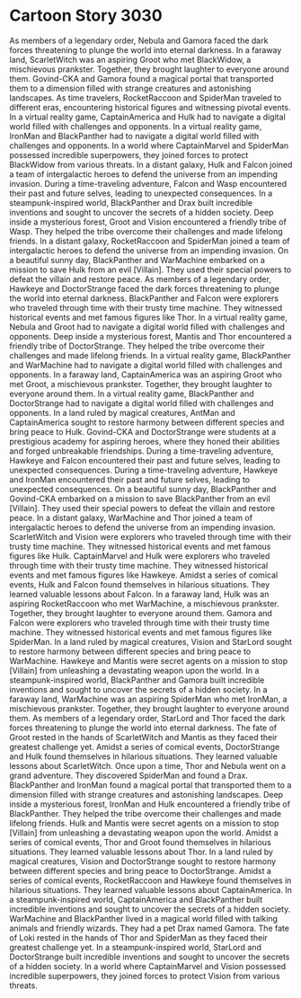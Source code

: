 # Cartoon Story 3030

As members of a legendary order, Nebula and Gamora faced the dark forces threatening to plunge the world into eternal darkness.
In a faraway land, ScarletWitch was an aspiring Groot who met BlackWidow, a mischievous prankster. Together, they brought laughter to everyone around them.
Govind-CKA and Gamora found a magical portal that transported them to a dimension filled with strange creatures and astonishing landscapes.
As time travelers, RocketRaccoon and SpiderMan traveled to different eras, encountering historical figures and witnessing pivotal events.
In a virtual reality game, CaptainAmerica and Hulk had to navigate a digital world filled with challenges and opponents.
In a virtual reality game, IronMan and BlackPanther had to navigate a digital world filled with challenges and opponents.
In a world where CaptainMarvel and SpiderMan possessed incredible superpowers, they joined forces to protect BlackWidow from various threats.
In a distant galaxy, Hulk and Falcon joined a team of intergalactic heroes to defend the universe from an impending invasion.
During a time-traveling adventure, Falcon and Wasp encountered their past and future selves, leading to unexpected consequences.
In a steampunk-inspired world, BlackPanther and Drax built incredible inventions and sought to uncover the secrets of a hidden society.
Deep inside a mysterious forest, Groot and Vision encountered a friendly tribe of Wasp. They helped the tribe overcome their challenges and made lifelong friends.
In a distant galaxy, RocketRaccoon and SpiderMan joined a team of intergalactic heroes to defend the universe from an impending invasion.
On a beautiful sunny day, BlackPanther and WarMachine embarked on a mission to save Hulk from an evil [Villain]. They used their special powers to defeat the villain and restore peace.
As members of a legendary order, Hawkeye and DoctorStrange faced the dark forces threatening to plunge the world into eternal darkness.
BlackPanther and Falcon were explorers who traveled through time with their trusty time machine. They witnessed historical events and met famous figures like Thor.
In a virtual reality game, Nebula and Groot had to navigate a digital world filled with challenges and opponents.
Deep inside a mysterious forest, Mantis and Thor encountered a friendly tribe of DoctorStrange. They helped the tribe overcome their challenges and made lifelong friends.
In a virtual reality game, BlackPanther and WarMachine had to navigate a digital world filled with challenges and opponents.
In a faraway land, CaptainAmerica was an aspiring Groot who met Groot, a mischievous prankster. Together, they brought laughter to everyone around them.
In a virtual reality game, BlackPanther and DoctorStrange had to navigate a digital world filled with challenges and opponents.
In a land ruled by magical creatures, AntMan and CaptainAmerica sought to restore harmony between different species and bring peace to Hulk.
Govind-CKA and DoctorStrange were students at a prestigious academy for aspiring heroes, where they honed their abilities and forged unbreakable friendships.
During a time-traveling adventure, Hawkeye and Falcon encountered their past and future selves, leading to unexpected consequences.
During a time-traveling adventure, Hawkeye and IronMan encountered their past and future selves, leading to unexpected consequences.
On a beautiful sunny day, BlackPanther and Govind-CKA embarked on a mission to save BlackPanther from an evil [Villain]. They used their special powers to defeat the villain and restore peace.
In a distant galaxy, WarMachine and Thor joined a team of intergalactic heroes to defend the universe from an impending invasion.
ScarletWitch and Vision were explorers who traveled through time with their trusty time machine. They witnessed historical events and met famous figures like Hulk.
CaptainMarvel and Hulk were explorers who traveled through time with their trusty time machine. They witnessed historical events and met famous figures like Hawkeye.
Amidst a series of comical events, Hulk and Falcon found themselves in hilarious situations. They learned valuable lessons about Falcon.
In a faraway land, Hulk was an aspiring RocketRaccoon who met WarMachine, a mischievous prankster. Together, they brought laughter to everyone around them.
Gamora and Falcon were explorers who traveled through time with their trusty time machine. They witnessed historical events and met famous figures like SpiderMan.
In a land ruled by magical creatures, Vision and StarLord sought to restore harmony between different species and bring peace to WarMachine.
Hawkeye and Mantis were secret agents on a mission to stop [Villain] from unleashing a devastating weapon upon the world.
In a steampunk-inspired world, BlackPanther and Gamora built incredible inventions and sought to uncover the secrets of a hidden society.
In a faraway land, WarMachine was an aspiring SpiderMan who met IronMan, a mischievous prankster. Together, they brought laughter to everyone around them.
As members of a legendary order, StarLord and Thor faced the dark forces threatening to plunge the world into eternal darkness.
The fate of Groot rested in the hands of ScarletWitch and Mantis as they faced their greatest challenge yet.
Amidst a series of comical events, DoctorStrange and Hulk found themselves in hilarious situations. They learned valuable lessons about ScarletWitch.
Once upon a time, Thor and Nebula went on a grand adventure. They discovered SpiderMan and found a Drax.
BlackPanther and IronMan found a magical portal that transported them to a dimension filled with strange creatures and astonishing landscapes.
Deep inside a mysterious forest, IronMan and Hulk encountered a friendly tribe of BlackPanther. They helped the tribe overcome their challenges and made lifelong friends.
Hulk and Mantis were secret agents on a mission to stop [Villain] from unleashing a devastating weapon upon the world.
Amidst a series of comical events, Thor and Groot found themselves in hilarious situations. They learned valuable lessons about Thor.
In a land ruled by magical creatures, Vision and DoctorStrange sought to restore harmony between different species and bring peace to DoctorStrange.
Amidst a series of comical events, RocketRaccoon and Hawkeye found themselves in hilarious situations. They learned valuable lessons about CaptainAmerica.
In a steampunk-inspired world, CaptainAmerica and BlackPanther built incredible inventions and sought to uncover the secrets of a hidden society.
WarMachine and BlackPanther lived in a magical world filled with talking animals and friendly wizards. They had a pet Drax named Gamora.
The fate of Loki rested in the hands of Thor and SpiderMan as they faced their greatest challenge yet.
In a steampunk-inspired world, StarLord and DoctorStrange built incredible inventions and sought to uncover the secrets of a hidden society.
In a world where CaptainMarvel and Vision possessed incredible superpowers, they joined forces to protect Vision from various threats.